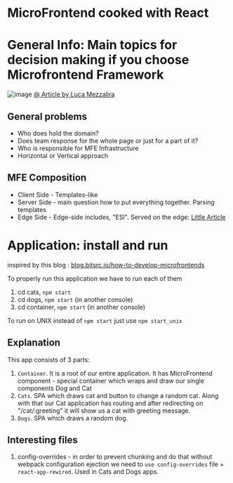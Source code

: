 # MicroFrontend cooked with React

# General Info: Main topics for decision making if you choose Microfrontend Framework
![image](https://user-images.githubusercontent.com/4239376/205077952-93fd05e0-af59-469c-9e3a-cbde0503095f.png)
[@ Article by Luca Mezzalira](https://lucamezzalira.medium.com/micro-frontends-decisions-framework-ebcd22256513)

## General problems
* Who does hold the domain?
* Does team response for the whole page or just for a part of it?
* Who is responsible for MFE Infrastructure
* Horizontal or Vertical approach

## MFE Composition
* Client Side - Templates-like
* Server Side - main question how to put everything together. Parsing templates 
* Edge Side - Edge-side includes, "ESI". Served on the edge: [Little Article](https://dev.to/okmttdhr/micro-frontends-patterns-10-edge-side-includes-3m75)

# Application: install and run
inspired by this blog : [blog.bitsrc.io/how-to-develop-microfrontends](https://blog.bitsrc.io/how-to-develop-microfrontends-using-react-step-by-step-guide-47ebb479cacd)

To properly run this application we have to run each of them
1) cd cats, `npm start`
2) cd dogs, `npm start` (in another console)
3) cd container, `npm start` (in another console)

To run on UNIX instead of `npm start` just use `npm start_unix`

## Explanation
This app consists of 3 parts:
1) `Container`. It is a root of our entire application. It has MicroFrontend component - special container which wraps and draw our single components Dog and Cat
2) `Cats`. SPA which draws cat and button to change a random cat. Along with that our Cat application has routing and after redirecting on "/cat/:greeting" it will show us a cat with greeting message.
3) `Dogs`. SPA which draws a random dog.

## Interesting files
1) config-overrides - in order to prevent chunking and do that without  webpack configuration ejection we need to `use config-overrides` file + `react-app-rewired`. Used in Cats and Dogs apps.
